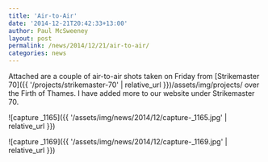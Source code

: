 ```yaml
---
title: 'Air-to-Air'
date: '2014-12-21T20:42:33+13:00'
author: Paul McSweeney
layout: post
permalink: /news/2014/12/21/air-to-air/
categories: news
---
```


Attached are a couple of air-to-air shots taken on Friday from [Strikemaster 70]({{ '/projects/strikemaster-70' | relative_url }})/assets/img/projects/ over the Firth of Thames. I have added more to our website under Strikemaster 70.

![capture _1165]({{ '/assets/img/news/2014/12/capture-_1165.jpg' | relative_url }})

![capture _1169]({{ '/assets/img/news/2014/12/capture-_1169.jpg' | relative_url }})
